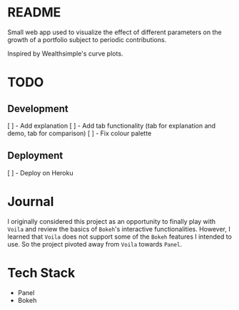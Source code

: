 # README
Small web app used to visualize the effect of different parameters on the 
growth of a portfolio subject to periodic contributions.

Inspired by Wealthsimple's curve plots.

# TODO
## Development
[ ] - Add explanation
[ ] - Add tab functionality (tab for explanation and demo, tab for comparison)
[ ] - Fix colour palette

## Deployment
[ ] - Deploy on Heroku

# Journal
I originally considered this project as an opportunity to finally play with `Voila` and review the basics of `Bokeh`'s interactive functionalities. However, I learned that `Voila` does not support some of the `Bokeh` features I intended to use. So the project pivoted away from `Voila` towards `Panel`.

# Tech Stack
- Panel
- Bokeh